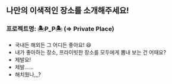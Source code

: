 ## 나만의 이색적인 장소를 소개해주세요!

### 프로젝트명: 🏝P_P🏝 (=> Private Place)

- 국내든 해외든 그 어디든 좋아요! 😆
- 내가 좋아하는 장소, 프라이빗한 장소를 모두에게 뽐내 보는 건 어때요?
- 제발요!
- 제발......
- 해치웠나,,,?
